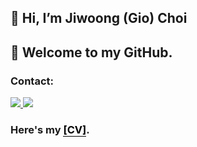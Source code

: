 ## 👋 Hi, I’m Jiwoong (Gio) Choi
## 👀 Welcome to my GitHub.


### Contact:

<a href="mailto:jiwung22@gmail.com"> 
<img src="https://img.shields.io/badge/jiwung22@gmail.com-%23D14836.svg?&style=for-the-badge&logo=gmail&logoColor=white"> </a>      

<a href="https://www.linkedin.com/in/giochoi22/">
<img src="https://img.shields.io/badge/Gio Choi-%230077B5.svg?&style=for-the-badge&logo=linkedin&logoColor=white" >
</a>   

### Here's my <a href="https://gio-choi.github.io" style ="color: black;text-decoration: none; border-bottom: 1px solid #000"> [CV]</a>.

<!-- ### Tools I work upon : 🛠 -->

<!-- <img src="https://img.shields.io/badge/c++%20-%2300599C.svg?&style=for-the-badge&logo=c%2B%2B&logoColor=white">   <img src="https://img.shields.io/badge/python%20-%2314354C.svg?&style=for-the-badge&logo=python&logoColor=white">   <img src="https://img.shields.io/badge/javascript%20-%23323330.svg?&style=for-the-badge&logo=javascript&logoColor=%23F7DF1E">   <img src="https://img.shields.io/badge/html5%20-%23E34F26.svg?&style=for-the-badge&logo=html5&logoColor=white">   <img src="https://img.shields.io/badge/css3%20-%231572B6.svg?&style=for-the-badge&logo=css3&logoColor=white">   <img src="https://img.shields.io/badge/react%20-%2320232a.svg?&style=for-the-badge&logo=react&logoColor=%2361DAFB">   <img src="https://img.shields.io/badge/bootstrap%20-%23563D7C.svg?&style=for-the-badge&logo=bootstrap&logoColor=white">   <img src="https://img.shields.io/badge/git%20-%23F05033.svg?&style=for-the-badge&logo=git&logoColor=white"/>   <img src="http://img.shields.io/badge/-VS%20Code-000000?style=for-the-badge&logo=Visual-studio-code&logoColor=blue"> -->

<!-- <img src="https://github-readme-stats.vercel.app/api?username=Gio-Choi&show_icons=true&title_color=03fc90&icon_color=03fc90&text_color=03fc90&bg_color=002b19"> -->
